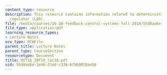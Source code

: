 ```yaml
---
content_type: resource
description: This resource contains information related to deterministic linear quadratic
  regulator (LQR).
file: /media/courses/16-30-feedback-control-systems-fall-2010/55d0aa6e1e4631a0c3366fb68028ae50_MIT16_30F10_lec18.pdf
file_type: application/pdf
learning_resource_types:
- Lecture Notes
ocw_type: OCWFile
parent_title: Lecture Notes
parent_type: CourseSection
resourcetype: Document
title: MIT16_30F10_lec18.pdf
uid: 55d0aa6e-1e46-31a0-c336-6fb68028ae50
---
```


